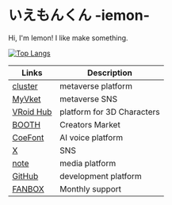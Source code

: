 # いえもんくん -iemon-
Hi, I'm Iemon! I like make something.

[![Top Langs](https://github-readme-stats.vercel.app/api/top-langs/?username=iemon-kun&theme=vue-dark&show_icons=true&layout=compact)](https://github.com/iemon-kun/github-readme-stats)

| Links | Description |
| --- | --- |
| [cluster](https://cluster.mu/u/iemon_kun) | metaverse platform |
| [MyVket](https://vket.com/profile/iemon_kun) | metaverse SNS |
| [VRoid Hub](https://hub.vroid.com/users/61057414) | platform for 3D Characters |
| [BOOTH](https://i-neridokoro.booth.pm/) | Creators Market |
| [CoeFont](https://coefont.cloud/coefonts/496aa1f7-9269-4a30-aafc-70c0ade0bef6) | AI voice platform |
| [X](https://twitter.com/iemon_kun) | SNS |
| [note](https://note.com/iemon_kun/) | media platform |
| [GitHub](https://github.com/iemon-kun) | development platform |
| [FANBOX](https://iemon-kun.fanbox.cc/) | Monthly support　|
